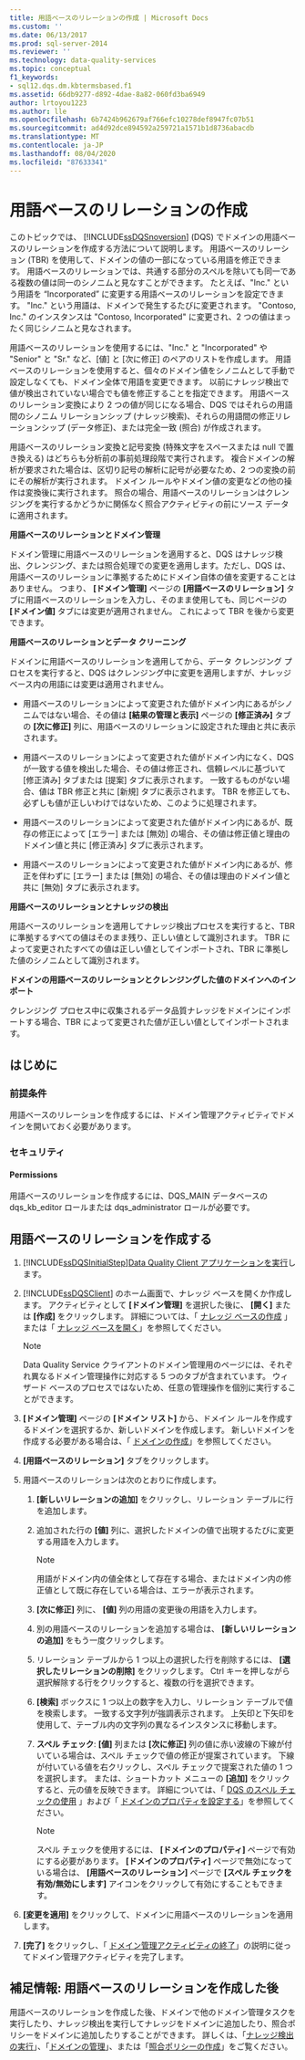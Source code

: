 ```yaml
---
title: 用語ベースのリレーションの作成 | Microsoft Docs
ms.custom: ''
ms.date: 06/13/2017
ms.prod: sql-server-2014
ms.reviewer: ''
ms.technology: data-quality-services
ms.topic: conceptual
f1_keywords:
- sql12.dqs.dm.kbtermsbased.f1
ms.assetid: 66db9277-d892-4dae-8a82-060fd3ba6949
author: lrtoyou1223
ms.author: lle
ms.openlocfilehash: 6b7424b962679af766efc10278def8947fc07b51
ms.sourcegitcommit: ad4d92dce894592a259721a1571b1d8736abacdb
ms.translationtype: MT
ms.contentlocale: ja-JP
ms.lasthandoff: 08/04/2020
ms.locfileid: "87633341"
---
```

# <a name="create-term-based-relations"></a>用語ベースのリレーションの作成
  このトピックでは、 [!INCLUDE[ssDQSnoversion](../includes/ssdqsnoversion-md.md)] (DQS) でドメインの用語ベースのリレーションを作成する方法について説明します。 用語ベースのリレーション (TBR) を使用して、ドメインの値の一部になっている用語を修正できます。 用語ベースのリレーションでは、共通する部分のスペルを除いても同一である複数の値は同一のシノニムと見なすことができます。 たとえば、"Inc." という用語を “Incorporated” に変更する用語ベースのリレーションを設定できます。 "Inc." という用語は、ドメインで発生するたびに変更されます。 "Contoso, Inc." のインスタンスは "Contoso, Incorporated" に変更され、2 つの値はまったく同じシノニムと見なされます。  
  
 用語ベースのリレーションを使用するには、"Inc." と "Incorporated" や "Senior" と "Sr." など、[値] と [次に修正] のペアのリストを作成します。 用語ベースのリレーションを使用すると、個々のドメイン値をシノニムとして手動で設定しなくても、ドメイン全体で用語を変更できます。 以前にナレッジ検出で値が検出されていない場合でも値を修正することを指定できます。 用語ベースのリレーション変換により 2 つの値が同じになる場合、DQS ではそれらの用語間のシノニム リレーションシップ (ナレッジ検索)、それらの用語間の修正リレーションシップ (データ修正)、または完全一致 (照合) が作成されます。  
  
 用語ベースのリレーション変換と記号変換 (特殊文字をスペースまたは null で置き換える) はどちらも分析前の事前処理段階で実行されます。 複合ドメインの解析が要求された場合は、区切り記号の解析に記号が必要なため、2 つの変換の前にその解析が実行されます。 ドメイン ルールやドメイン値の変更などの他の操作は変換後に実行されます。 照合の場合、用語ベースのリレーションはクレンジングを実行するかどうかに関係なく照合アクティビティの前にソース データに適用されます。  
  
 **用語ベースのリレーションとドメイン管理**  
  
 ドメイン管理に用語ベースのリレーションを適用すると、DQS はナレッジ検出、クレンジング、または照合処理での変更を適用します。ただし、DQS は、用語ベースのリレーションに準拠するためにドメイン自体の値を変更することはありません。 つまり、 **[ドメイン管理]** ページの **[用語ベースのリレーション]** タブに用語ベースのリレーションを入力し、そのまま使用しても、同じページの **[ドメイン値]** タブには変更が適用されません。 これによって TBR を後から変更できます。  
  
 **用語ベースのリレーションとデータ クリーニング**  
  
 ドメインに用語ベースのリレーションを適用してから、データ クレンジング プロセスを実行すると、DQS はクレンジング中に変更を適用しますが、ナレッジ ベース内の用語には変更は適用されません。  
  
-   用語ベースのリレーションによって変更された値がドメイン内にあるがシノニムではない場合、その値は **[結果の管理と表示]** ページの **[修正済み]** タブの **[次に修正]** 列に、用語ベースのリレーションに設定された理由と共に表示されます。  
  
-   用語ベースのリレーションによって変更された値がドメイン内になく、DQS が一致する値を検出した場合、その値は修正され、信頼レベルに基づいて [修正済み] タブまたは [提案] タブに表示されます。 一致するものがない場合、値は TBR 修正と共に [新規] タブに表示されます。 TBR を修正しても、必ずしも値が正しいわけではないため、このように処理されます。  
  
-   用語ベースのリレーションによって変更された値がドメイン内にあるが、既存の修正によって [エラー] または [無効] の場合、その値は修正値と理由のドメイン値と共に [修正済み] タブに表示されます。  
  
-   用語ベースのリレーションによって変更された値がドメイン内にあるが、修正を伴わずに [エラー] または [無効] の場合、その値は理由のドメイン値と共に [無効] タブに表示されます。  
  
 **用語ベースのリレーションとナレッジの検出**  
  
 用語ベースのリレーションを適用してナレッジ検出プロセスを実行すると、TBR に準拠するすべての値はそのまま残り、正しい値として識別されます。 TBR によって変更されたすべての値は正しい値としてインポートされ、TBR に準拠した値のシノニムとして識別されます。  
  
 **ドメインの用語ベースのリレーションとクレンジングした値のドメインへのインポート**  
  
 クレンジング プロセス中に収集されるデータ品質ナレッジをドメインにインポートする場合、TBR によって変更された値が正しい値としてインポートされます。  
  
##  <a name="before-you-begin"></a><a name="BeforeYouBegin"></a> はじめに  
  
###  <a name="prerequisites"></a><a name="Prerequisites"></a> 前提条件  
 用語ベースのリレーションを作成するには、ドメイン管理アクティビティでドメインを開いておく必要があります。  
  
###  <a name="security"></a><a name="Security"></a> セキュリティ  
  
####  <a name="permissions"></a><a name="Permissions"></a> Permissions  
 用語ベースのリレーションを作成するには、DQS_MAIN データベースの dqs_kb_editor ロールまたは dqs_administrator ロールが必要です。  
  
##  <a name="create-term-based-relations"></a><a name="Create"></a>用語ベースのリレーションを作成する  
  
1.  [!INCLUDE[ssDQSInitialStep](../includes/ssdqsinitialstep-md.md)][Data Quality Client アプリケーションを実行](../../2014/data-quality-services/run-the-data-quality-client-application.md)します。  
  
2.  [!INCLUDE[ssDQSClient](../includes/ssdqsclient-md.md)] のホーム画面で、ナレッジ ベースを開くか作成します。 アクティビティとして **[ドメイン管理]** を選択した後に、 **[開く]** または **[作成]** をクリックします。 詳細については、「 [ナレッジ ベースの作成](../../2014/data-quality-services/create-a-knowledge-base.md) 」または「 [ナレッジ ベースを開く](../../2014/data-quality-services/open-a-knowledge-base.md)」を参照してください。  
  
    > [!NOTE]  
    >  Data Quality Service クライアントのドメイン管理用のページには、それぞれ異なるドメイン管理操作に対応する 5 つのタブが含まれています。 ウィザード ベースのプロセスではないため、任意の管理操作を個別に実行することができます。  
  
3.  **[ドメイン管理]** ページの **[ドメイン リスト]** から、ドメイン ルールを作成するドメインを選択するか、新しいドメインを作成します。 新しいドメインを作成する必要がある場合は、「 [ドメインの作成](../../2014/data-quality-services/create-a-domain.md)」を参照してください。  
  
4.  **[用語ベースのリレーション]** タブをクリックします。  
  
5.  用語ベースのリレーションは次のとおりに作成します。  
  
    1.  **[新しいリレーションの追加]** をクリックし、リレーション テーブルに行を追加します。  
  
    2.  追加された行の **[値]** 列に、選択したドメインの値で出現するたびに変更する用語を入力します。  
  
        > [!NOTE]  
        >  用語がドメイン内の値全体として存在する場合、またはドメイン内の修正値として既に存在している場合は、エラーが表示されます。  
  
    3.  **[次に修正]** 列に、 **[値]** 列の用語の変更後の用語を入力します。  
  
    4.  別の用語ベースのリレーションを追加する場合は、 **[新しいリレーションの追加]** をもう一度クリックします。  
  
    5.  リレーション テーブルから 1 つ以上の選択した行を削除するには、 **[選択したリレーションの削除]** をクリックします。 Ctrl キーを押しながら選択解除する行をクリックすると、複数の行を選択できます。  
  
    6.  **[検索]** ボックスに 1 つ以上の数字を入力し、リレーション テーブルで値を検索します。 一致する文字列が強調表示されます。 上矢印と下矢印を使用して、テーブル内の文字列の異なるインスタンスに移動します。  
  
    7.  **スペル チェック**: **[値]** 列または **[次に修正]** 列の値に赤い波線の下線が付いている場合は、スペル チェックで値の修正が提案されています。 下線が付いている値を右クリックし、スペル チェックで提案された値の 1 つを選択します。 または、ショートカット メニューの **[追加]** をクリックすると、元の値を反映できます。 詳細については、「 [DQS のスペル チェックの使用](../../2014/data-quality-services/use-the-dqs-speller.md) 」および「 [ドメインのプロパティを設定する](../../2014/data-quality-services/set-domain-properties.md)」を参照してください。  
  
        > [!NOTE]  
        >  スペル チェックを使用するには、 **[ドメインのプロパティ]** ページで有効にする必要があります。 **[ドメインのプロパティ]** ページで無効になっている場合は、 **[用語ベースのリレーション]** ページで **[スペル チェックを有効/無効にします]** アイコンをクリックして有効にすることもできます。  
  
6.  **[変更を適用]** をクリックして、ドメインに用語ベースのリレーションを適用します。  
  
7.  **[完了]** をクリックし、「 [ドメイン管理アクティビティの終了](../../2014/data-quality-services/end-the-domain-management-activity.md)」の説明に従ってドメイン管理アクティビティを完了します。  
  
##  <a name="follow-up-after-creating-term-based-relations"></a><a name="FollowUp"></a> 補足情報: 用語ベースのリレーションを作成した後  
 用語ベースのリレーションを作成した後、ドメインで他のドメイン管理タスクを実行したり、ナレッジ検出を実行してナレッジをドメインに追加したり、照合ポリシーをドメインに追加したりすることができます。 詳しくは、「[ナレッジ検出の実行](../../2014/data-quality-services/perform-knowledge-discovery.md)」、「[ドメインの管理](../../2014/data-quality-services/managing-a-domain.md)」、または「[照合ポリシーの作成](../../2014/data-quality-services/create-a-matching-policy.md)」をご覧ください。  
  
  
